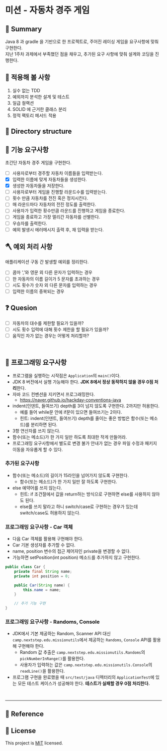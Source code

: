 # 미션 - 자동차 경주 게임

## 📕 Summary
  Java 8 과 gradle 을 기반으로 한 프로젝트로, 주어진 레이싱 게임을 요구사항에 맞춰 구현한다.  
  지난 1주차 과제에서 부족했던 점을 채우고, 추가된 요구 사항에 맞춰 설계와 코딩을 진행한다.

## 🔅 적용해 볼 사항
1. 실수 없는 TDD
2. 예외까지 분석한 설계 및 테스트
3. 일급 컬랙션
4. SOLID 에 근거한 클래스 분리
5. 정적 팩토리 메서드 적용


## 📁 Directory structure

## 🚀 기능 요구사항

초간단 자동차 경주 게임을 구현한다.

- [ ] 사용자로부터 경주할 자동차 이름들을 입력받는다.
- [x] 입력한 이름에 맞게 자동차들을 생성한다.
- [x] 생성한 자동차들을 저장한다.
- [ ] 사용자로부터 게임을 진행할 라운드수를 입력받는다.
- [ ] 횟수 만큼 자동차를 전진 혹은 정지시킨다.
- [ ] 매 라운드마다 자동차의 전진 정도를 출력한다.
- [ ] 사용자가 입력한 횟수만큼 라운드를 진행하고 게임을 종료한다.
- [ ] 게임을 종료하고 가장 멀리간 자동차를 선별한다.
- [ ] 우승자를 출력한다.
- [ ] 예외 발생시 에러메시지 출력 후, 재 입력을 받는다.

## 🪓 예외 처리 사항

애플리케이션 구동 간 발생할 예외를 정리한다.

- [ ] 콤마 ','와 영문 외 다른 문자가 입력하는 경우
- [ ] 한 자동차의 이름 길이가 5 문자를 초과하는 경우
- [ ] 시도 횟수가 숫자 외 다른 문자를 입력하는 경우
- [ ] 입력한 이름의 중복되는 경우

## ❓ Quesion
- [ ] 자동차의 대수를 제한할 필요가 있을까?
- [ ] 시도 횟수 입력에 대해 횟수 제한을 할 필요가 있을까?
- [ ] 움직인 차가 없는 경우는 어떻게 처리할까?

<br>


## 🎱 프로그래밍 요구사항

- 프로그램을 실행하는 시작점은 `Application`의 `main()`이다.
- JDK 8 버전에서 실행 가능해야 한다. **JDK 8에서 정상 동작하지 않을 경우 0점 처리**한다.
- 자바 코드 컨벤션을 지키면서 프로그래밍한다.
   - https://naver.github.io/hackday-conventions-java
- indent(인덴트, 들여쓰기) depth를 3이 넘지 않도록 구현한다. 2까지만 허용한다.
   - 예를 들어 while문 안에 if문이 있으면 들여쓰기는 2이다.
   - 힌트: indent(인덴트, 들여쓰기) depth를 줄이는 좋은 방법은 함수(또는 메소드)를 분리하면 된다.
- 3항 연산자를 쓰지 않는다.
- 함수(또는 메소드)가 한 가지 일만 하도록 최대한 작게 만들어라.
- 프로그래밍 요구사항에서 별도로 변경 불가 안내가 없는 경우 파일 수정과 패키지 이동을 자유롭게 할 수 있다.

### 추가된 요구사항

- 함수(또는 메소드)의 길이가 15라인을 넘어가지 않도록 구현한다.
   - 함수(또는 메소드)가 한 가지 일만 잘 하도록 구현한다.
- else 예약어를 쓰지 않는다.
   - 힌트: if 조건절에서 값을 return하는 방식으로 구현하면 else를 사용하지 않아도 된다.
   - else를 쓰지 말라고 하니 switch/case로 구현하는 경우가 있는데 switch/case도 허용하지 않는다.

### 프로그래밍 요구사항 - Car 객체

- 다음 Car 객체를 활용해 구현해야 한다.
- Car 기본 생성자를 추가할 수 없다.
- name, position 변수의 접근 제어자인 private을 변경할 수 없다.
- 가능하면 setPosition(int position) 메소드를 추가하지 않고 구현한다.

```java
public class Car {
    private final String name;
    private int position = 0;

    public Car(String name) {
        this.name = name;
    }

    // 추가 기능 구현
}
```

### 프로그래밍 요구사항 - Randoms, Console

- JDK에서 기본 제공하는 Random, Scanner API 대신 `camp.nextstep.edu.missionutils`에서 제공하는 `Randoms`, `Console` API를 활용해 구현해야 한다.
   - Random 값 추출은 `camp.nextstep.edu.missionutils.Randoms`의 `pickNumberInRange()`를 활용한다.
   - 사용자가 입력하는 값은 `camp.nextstep.edu.missionutils.Console`의 `readLine()`을 활용한다.
- 프로그램 구현을 완료했을 때 `src/test/java` 디렉터리의 `ApplicationTest`에 있는 모든 테스트 케이스가 성공해야 한다. **테스트가 실패할 경우 0점 처리한다.**

<br>

---


## 📎 Reference


## 📝 License

This project is [MIT](https://github.com/woowacourse/java-racingcar-precourse/blob/master/LICENSE) licensed.
